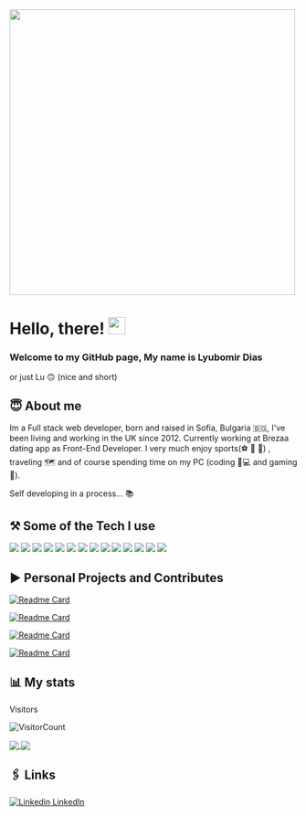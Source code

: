 <img src="https://user-images.githubusercontent.com/64465947/157428970-c5f0b97d-ff5a-4081-a22a-84e8fae5926f.gif" width="500px" >

# Hello, there! <img src="https://raw.githubusercontent.com/MartinHeinz/MartinHeinz/master/wave.gif" width="30px">

### Welcome to my GitHub page, My name is Lyubomir Dias 
or just Lu 🙃 (nice and short)

## 😇 About me

 Im a Full stack web developer, born and raised in Sofia, Bulgaria 🇧🇬, I've been living and working in the UK since 2012. Currently working at Brezaa dating app as Front-End Developer. I very much enjoy sports(⚽ 🏀 🥊) , traveling 🗺️ and of course spending time on my PC (coding 🦆💻 and gaming 👾).
 
 Self developing in a process... 📚
 
 ## ⚒️ Some of the Tech I use
 
![](https://img.shields.io/badge/OS-Linux-informational?style=flat&logo=linux&logoColor=white&color=2bbc8a)
![](https://img.shields.io/badge/OS-Windows-informational?style=flat&logo=windows&logoColor=white&color=2bbc8a)
![](https://img.shields.io/badge/Editor-vscode-informational?style=flat&logo=vscode&logoColor=white&color=2bbc8a)
![](https://img.shields.io/badge/Code-Ruby-informational?style=flat&logo=ruby&logoColor=white&color=2bbc8a)
![](https://img.shields.io/badge/Code-JavaScript-informational?style=flat&logo=javascript&logoColor=white&color=2bbc8a)
![](https://img.shields.io/badge/Code-Typescript-informational?style=flat&logo=typescript&logoColor=white&color=2bbc8a)
![](https://img.shields.io/badge/Code-React-informational?style=flat&logo=react&logoColor=white&color=2bbc8a)
![](https://img.shields.io/badge/Code-Ruby_on_Rails-informational?style=flat&logo=ruby-on-rails&logoColor=white&color=2bbc8a)
![](https://img.shields.io/badge/Code-Next_Js-informational?style=flat&logo=next.js&logoColor=white&color=2bbc8a)
![](https://img.shields.io/badge/Tools-Storybook-informational?style=flat&logo=storybook&logoColor=white&color=2bbc8a)
![](https://img.shields.io/badge/Tools-PostgreSQL-informational?style=flat&logo=postgresql&logoColor=white&color=2bbc8a)
![](https://img.shields.io/badge/Tools-Material_UI-informational?style=flat&logo=material.ui&logoColor=white&color=2bbc8a)
![](https://img.shields.io/badge/Shell-Zsh-informational?style=flat&logo=gnu-zsh&logoColor=white&color=2bbc8a)
![](https://img.shields.io/badge/Cloud-Heroku-informational?style=flat&logo=heroku&logoColor=white&color=2bbc8a)

## ▶️ Personal Projects and Contributes
 
  [![Readme Card](https://github-readme-stats.vercel.app/api/pin/?username=LyuboDias&repo=nessycreativitycrafts)](https://github.com/LyuboDias/nessycreativitycrafts)

  [![Readme Card](https://github-readme-stats.vercel.app/api/pin/?username=LyuboDias&repo=db-impact)](https://github.com/LyuboDias/db-impact)

  [![Readme Card](https://github-readme-stats.vercel.app/api/pin/?username=carabell94&repo=airchef)](https://github.com/carabell94/airchef)

  [![Readme Card](https://github-readme-stats.vercel.app/api/pin/?username=carabell94&repo=festipal)](https://github.com/carabell94/festipal)
 

 ## 📊 My stats
 
Visitors 
<br/>

![VisitorCount](https://profile-counter.glitch.me/{LyuboDias}/count.svg)

<a href="#">
  <img align="center" src="https://github-readme-stats.vercel.app/api?username=LyuboDias&show_icons=true&title_color=00D0D0&icon_color=C72C53&text_color=FAEA12&bg_color=151515" />
</a>

<a href="#">
  <img align="center" src="https://github-readme-stats.vercel.app/api/top-langs/?username=LyuboDias&langs_count=5&theme=tokyonight" />
</a> 

## 🖇️ Links 

[![Linkedin](https://i.stack.imgur.com/gVE0j.png) LinkedIn](https://www.linkedin.com/in/lyubomir-dias/)


